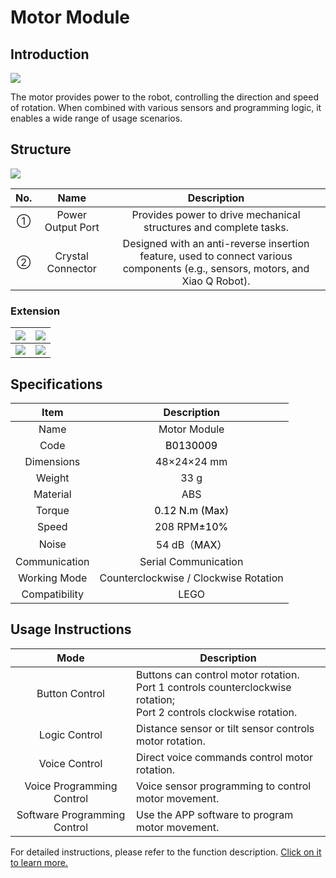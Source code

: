 # Motor Module

## Introduction  

![](img/MotorModule01.png)

The motor provides power to the robot, controlling the direction and speed of rotation. When combined with various sensors and programming logic, it enables a wide range of usage scenarios.  

## Structure  
![](img/MotorModule02.png)

| No.   | Name   | Description   |
| :---: | :---: | :---: |
| ① | Power Output Port   | Provides power to drive mechanical structures and complete tasks.   |
| ② |  Crystal Connector   | Designed with an anti-reverse insertion feature, used to connect various components (e.g., sensors, motors, and Xiao Q Robot).   |


### Extension
| ![](img/MotorModule03.png) | ![](img/MotorModule04.png) |
| :---: | :---: |
| ![](img/MotorModule05.png) | ![](img/MotorModule06.png) |


## Specifications 
| Item |  Description   |
| :---: | :---: |
|  Name   |  Motor Module   |
| Code | <font style="color:rgb(0, 0, 0);">B0130009</font> |
|  Dimensions   | 48×24×24 mm |
|  Weight   | 33 g |
|  Material   | ABS |
| Torque   | <font style="color:rgb(0, 0, 0);"> 0.12 N.m (Max)  </font> |
| Speed   | 208 RPM<font style="color:rgb(0, 0, 0);">±10%</font> |
| Noise   | 54 dB（<font style="color:rgb(0, 0, 0);">MAX）</font> |
| Communication   |  Serial Communication    |
| Working Mode   |  Counterclockwise / Clockwise Rotation   |
|  Compatibility   |  LEGO   |


## Usage Instructions  
| Mode   |  Description   |
| :---: | --- |
|  Button Control   | Buttons can control motor rotation. <br/>Port 1 controls counterclockwise rotation; <br/>Port 2 controls clockwise rotation.   |
|  Logic Control   | Distance sensor or tilt sensor controls motor rotation.   |
|  Voice Control   | Direct voice commands control motor rotation.   |
|  Voice Programming Control   | Voice sensor programming to control motor movement.   |
|  Software Programming Control   | Use the APP software to program motor movement.   |


For detailed instructions, please refer to the function description. [Click on it to learn more.](https://www.yuque.com/g/crystal-vzc6k/cfl3ix/kryybq0pnl8b5ugh/collaborator/join?token=Dt4Ys5ewpVZk4Xih&source=doc_collaborator#%20《直接控制模式》)

